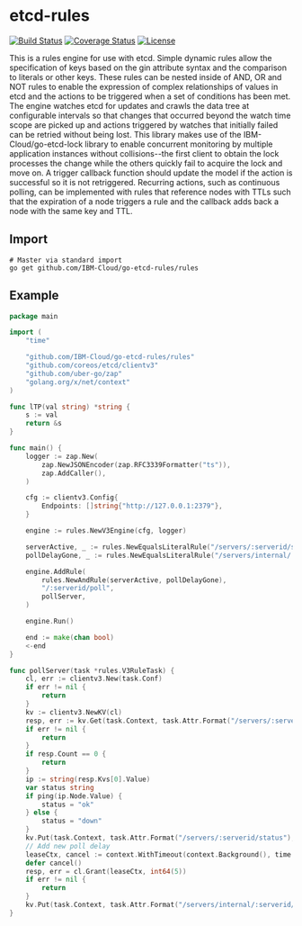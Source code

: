 etcd-rules
==========

[![Build Status](https://travis-ci.org/IBM-Cloud/go-etcd-rules.svg?branch=master)](https://travis-ci.org/IBM-Cloud/go-etcd-rules)
[![Coverage Status](https://coveralls.io/repos/github/IBM-Cloud/go-etcd-rules/badge.svg?branch=master)](https://coveralls.io/github/IBM-Cloud/go-etcd-rules?branch=master)
[![License](https://img.shields.io/badge/License-Apache%202.0-blue.svg)](https://opensource.org/licenses/Apache-2.0)

This is a rules engine for use with etcd.  Simple dynamic rules allow the specification
of keys based on the gin attribute syntax and the comparison to literals or other
keys.  These rules can be nested inside of AND, OR and NOT rules to enable the expression
of complex relationships of values in etcd and the actions to be triggered when a set
of conditions has been met.  The engine watches etcd for updates and crawls the data tree
at configurable intervals so that changes that occurred beyond the watch time scope are picked
up and actions triggered by watches that initially failed can be retried without being lost.
This library makes use of the IBM-Cloud/go-etcd-lock library to enable concurrent monitoring
by multiple application instances without collisions--the first client to obtain the lock
processes the change while the others quickly fail to acquire the lock and move on.  A trigger
callback function should update the model if the action is successful so it is not retriggered.
Recurring actions, such as continuous polling, can be implemented with rules that reference
nodes with TTLs such that the expiration of a node triggers a rule and the callback adds back
a node with the same key and TTL.

Import
------

```
# Master via standard import
go get github.com/IBM-Cloud/go-etcd-rules/rules
```

Example
-------

```go
package main

import (
	"time"

	"github.com/IBM-Cloud/go-etcd-rules/rules"
	"github.com/coreos/etcd/clientv3"
	"github.com/uber-go/zap"
	"golang.org/x/net/context"
)

func lTP(val string) *string {
	s := val
	return &s
}

func main() {
	logger := zap.New(
		zap.NewJSONEncoder(zap.RFC3339Formatter("ts")),
		zap.AddCaller(),
	)

	cfg := clientv3.Config{
		Endpoints: []string{"http://127.0.0.1:2379"},
	}

	engine := rules.NewV3Engine(cfg, logger)

	serverActive, _ := rules.NewEqualsLiteralRule("/servers/:serverid/state", lTP("active"))
	pollDelayGone, _ := rules.NewEqualsLiteralRule("/servers/internal/:serverid/poll_delay", nil)

	engine.AddRule(
		rules.NewAndRule(serverActive, pollDelayGone),
		"/:serverid/poll",
		pollServer,
	)

	engine.Run()

	end := make(chan bool)
	<-end
}

func pollServer(task *rules.V3RuleTask) {
	cl, err := clientv3.New(task.Conf)
	if err != nil {
		return
	}
	kv := clientv3.NewKV(cl)
	resp, err := kv.Get(task.Context, task.Attr.Format("/servers/:serverid/ip"))
	if err != nil {
		return
	}
	if resp.Count == 0 {
		return
	}
	ip := string(resp.Kvs[0].Value)
	var status string
	if ping(ip.Node.Value) {
		status = "ok"
	} else {
		status = "down"
	}
	kv.Put(task.Context, task.Attr.Format("/servers/:serverid/status"), status)
	// Add new poll delay
	leaseCtx, cancel := context.WithTimeout(context.Background(), time.Second)
	defer cancel()
	resp, err = cl.Grant(leaseCtx, int64(5))
	if err != nil {
		return
	}
	kv.Put(task.Context, task.Attr.Format("/servers/internal/:serverid/poll_delay"), "", clientv3.WithLease(resp.ID))
}
```
